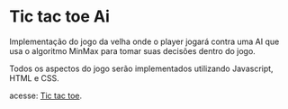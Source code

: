 # Tic tac toe Ai

Implementação do jogo da velha onde o player jogará contra uma AI que usa o algoritmo MinMax para tomar suas decisões dentro do jogo.

Todos os aspectos do jogo serão implementados utilizando Javascript, HTML e CSS.

acesse: [Tic tac toe](https://thcls.github.io/Tic-tac-toe-AI/).
